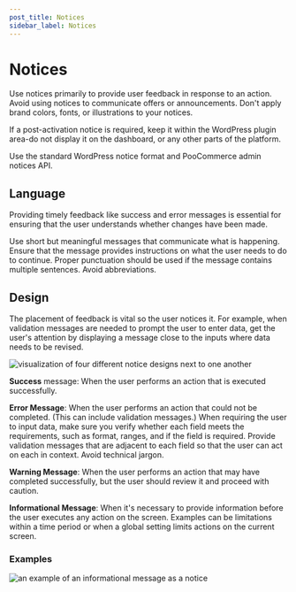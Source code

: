 ```yaml
---
post_title: Notices
sidebar_label: Notices
---
```


# Notices

Use notices primarily to provide user feedback in response to an action. Avoid using notices to communicate offers or announcements. Don't apply brand colors, fonts, or illustrations to your notices.

If a post-activation notice is required, keep it within the WordPress plugin area-do not display it on the dashboard, or any other parts of the platform.

Use the standard WordPress notice format and PooCommerce admin notices API.

## Language

Providing timely feedback like success and error messages is essential for ensuring that the user understands whether changes have been made.

Use short but meaningful messages that communicate what is happening. Ensure that the message provides instructions on what the user needs to do to continue. Proper punctuation should be used if the message contains multiple sentences. Avoid abbreviations.

## Design

The placement of feedback is vital so the user notices it. For example, when validation messages are needed to prompt the user to enter data, get the user's attention by displaying a message close to the inputs where data needs to be revised.

![visualization of four different notice designs next to one another](https://developer.poocommerce.com/wp-content/uploads/2023/12/notices1.png)

**Success** message: When the user performs an action that is executed successfully.

**Error Message**: When the user performs an action that could not be completed. (This can include validation messages.) When requiring the user to input data, make sure you verify whether each field meets the requirements, such as format, ranges, and if the field is required. Provide validation messages that are adjacent to each field so that the user can act on each in context. Avoid technical jargon.

**Warning Message**: When the user performs an action that may have completed successfully, but the user should review it and proceed with caution.

**Informational Message**: When it's necessary to provide information before the user executes any action on the screen. Examples can be limitations within a time period or when a global setting limits actions on the current screen.

### Examples

![an example of an informational message as a notice](https://developer.poocommerce.com/wp-content/uploads/2023/12/informational-notice.png)
